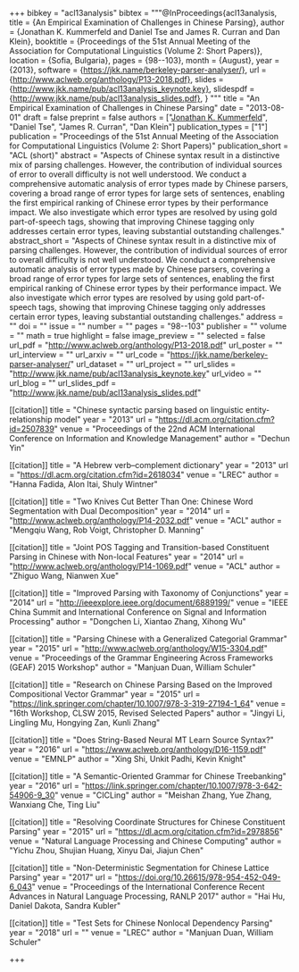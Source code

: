 +++
bibkey = "acl13analysis"
bibtex = """@InProceedings{acl13analysis,
  title     = {An Empirical Examination of Challenges in Chinese Parsing},
  author    = {Jonathan K. Kummerfeld and Daniel Tse and James R. Curran and Dan Klein},
  booktitle = {Proceedings of the 51st Annual Meeting of the Association for Computational Linguistics (Volume 2: Short Papers)},
  location  = {Sofia, Bulgaria},
  pages     = {98--103},
  month     = {August},
  year      = {2013},
  software  = {https://jkk.name/berkeley-parser-analyser/},
  url       = {http://www.aclweb.org/anthology/P13-2018.pdf},
  slides    = {http://www.jkk.name/pub/acl13analysis_keynote.key},
  slidespdf = {http://www.jkk.name/pub/acl13analysis_slides.pdf},
}
"""
title = "An Empirical Examination of Challenges in Chinese Parsing"
date = "2013-08-01"
draft = false
preprint = false
authors = ["<span style='text-decoration:underline;'>Jonathan K. Kummerfeld</span>", "Daniel Tse", "James R. Curran", "Dan Klein"]
publication_types = ["1"]
publication = "Proceedings of the 51st Annual Meeting of the Association for Computational Linguistics (Volume 2: Short Papers)"
publication_short = "ACL (short)"
abstract = "Aspects of Chinese syntax result in a distinctive mix of parsing challenges. However, the contribution of individual sources of error to overall difficulty is not well understood. We conduct a comprehensive automatic analysis of error types made by Chinese parsers, covering a broad range of error types for large sets of sentences, enabling the first empirical ranking of Chinese error types by their performance impact. We also investigate which error types are resolved by using gold part-of-speech tags, showing that improving Chinese tagging only addresses certain error types, leaving substantial outstanding challenges."
abstract_short = "Aspects of Chinese syntax result in a distinctive mix of parsing challenges. However, the contribution of individual sources of error to overall difficulty is not well understood. We conduct a comprehensive automatic analysis of error types made by Chinese parsers, covering a broad range of error types for large sets of sentences, enabling the first empirical ranking of Chinese error types by their performance impact. We also investigate which error types are resolved by using gold part-of-speech tags, showing that improving Chinese tagging only addresses certain error types, leaving substantial outstanding challenges."
address = ""
doi = ""
issue = ""
number = ""
pages = "98--103"
publisher = ""
volume = ""
math = true
highlight = false
image_preview = ""
selected = false
url_pdf = "http://www.aclweb.org/anthology/P13-2018.pdf"
url_poster = ""
url_interview = ""
url_arxiv = ""
url_code = "https://jkk.name/berkeley-parser-analyser/"
url_dataset = ""
url_project = ""
url_slides = "http://www.jkk.name/pub/acl13analysis_keynote.key"
url_video = ""
url_blog = ""
url_slides_pdf = "http://www.jkk.name/pub/acl13analysis_slides.pdf"

[[citation]]
title = "Chinese syntactic parsing based on linguistic entity-relationship model"
year = "2013"
url = "https://dl.acm.org/citation.cfm?id=2507839"
venue = "Proceedings of the 22nd ACM International Conference on Information and Knowledge Management"
author = "Dechun Yin"

[[citation]]
title = "A Hebrew verb–complement dictionary"
year = "2013"
url = "https://dl.acm.org/citation.cfm?id=2618034"
venue = "LREC"
author = "Hanna Fadida, Alon Itai, Shuly Wintner"

[[citation]]
title = "Two Knives Cut Better Than One: Chinese Word Segmentation with Dual Decomposition"
year = "2014"
url = "http://www.aclweb.org/anthology/P14-2032.pdf"
venue = "ACL"
author = "Mengqiu Wang, Rob Voigt, Christopher D. Manning"

[[citation]]
title = "Joint POS Tagging and Transition-based Constituent Parsing in Chinese with Non-local Features"
year = "2014"
url = "http://www.aclweb.org/anthology/P14-1069.pdf"
venue = "ACL"
author = "Zhiguo Wang, Nianwen Xue"

[[citation]]
title = "Improved Parsing with Taxonomy of Conjunctions"
year = "2014"
url = "http://ieeexplore.ieee.org/document/6889199/"
venue = "IEEE China Summit and International Conference on Signal and Information Processing"
author = "Dongchen Li, Xiantao Zhang, Xihong Wu"

[[citation]]
title = "Parsing Chinese with a Generalized Categorial Grammar"
year = "2015"
url = "http://www.aclweb.org/anthology/W15-3304.pdf"
venue = "Proceedings of the Grammar Engineering Across Frameworks (GEAF) 2015 Workshop"
author = "Manjuan Duan, William Schuler"

[[citation]]
title = "Research on Chinese Parsing Based on the Improved Compositional Vector Grammar"
year = "2015"
url = "https://link.springer.com/chapter/10.1007/978-3-319-27194-1_64"
venue = "16th Workshop, CLSW 2015, Revised Selected Papers"
author = "Jingyi Li, Lingling Mu, Hongying Zan, Kunli Zhang"

[[citation]]
title = "Does String-Based Neural MT Learn Source Syntax?"
year = "2016"
url = "https://www.aclweb.org/anthology/D16-1159.pdf"
venue = "EMNLP"
author = "Xing Shi, Unkit Padhi, Kevin Knight"

[[citation]]
title = "A Semantic-Oriented Grammar for Chinese Treebanking"
year = "2016"
url = "https://link.springer.com/chapter/10.1007/978-3-642-54906-9_30"
venue = "CICLing"
author = "Meishan Zhang, Yue Zhang, Wanxiang Che, Ting Liu"

[[citation]]
title = "Resolving Coordinate Structures for Chinese Constituent Parsing"
year = "2015"
url = "https://dl.acm.org/citation.cfm?id=2978856"
venue = "Natural Language Processing and Chinese Computing"
author = "Yichu Zhou, Shujian Huang, Xinyu Dai, Jiajun Chen"

[[citation]]
title = "Non-Deterministic Segmentation for Chinese Lattice Parsing"
year = "2017"
url = "https://doi.org/10.26615/978-954-452-049-6_043"
venue = "Proceedings of the International Conference Recent Advances in Natural Language Processing, RANLP 2017"
author = "Hai Hu, Daniel Dakota, Sandra Kubler"

[[citation]]
title = "Test Sets for Chinese Nonlocal Dependency Parsing"
year = "2018"
url = ""
venue = "LREC"
author = "Manjuan Duan, William Schuler"


+++